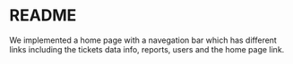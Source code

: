 # README

We implemented a home page with a navegation bar which has different links including the tickets data info, reports, users and the home page link.